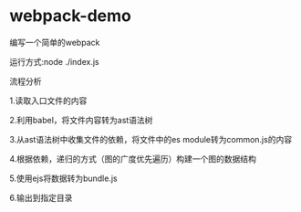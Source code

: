 # webpack-demo
编写一个简单的webpack

运行方式:node ./index.js

流程分析

1.读取入口文件的内容

2.利用babel，将文件内容转为ast语法树

3.从ast语法树中收集文件的依赖，将文件中的es module转为common.js的内容

4.根据依赖，递归的方式（图的广度优先遍历）构建一个图的数据结构

5.使用ejs将数据转为bundle.js

6.输出到指定目录

